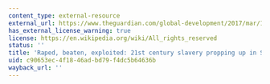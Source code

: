 ```yaml
---
content_type: external-resource
external_url: https://www.theguardian.com/global-development/2017/mar/12/slavery-sicily-farming-raped-beaten-exploited-romanian-women
has_external_license_warning: true
license: https://en.wikipedia.org/wiki/All_rights_reserved
status: ''
title: 'Raped, beaten, exploited: 21st century slavery propping up in Sicilian farming'
uid: c90653ec-4f18-46ad-bd79-f4dc5b64636b
wayback_url: ''
---
```

